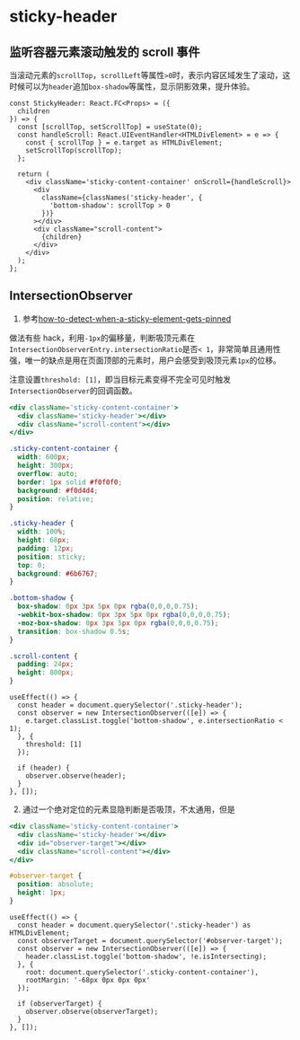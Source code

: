 # sticky-header

## 监听容器元素滚动触发的 scroll 事件

当滚动元素的`scrollTop`，`scrollLeft`等属性`>0`时，表示内容区域发生了滚动，这时候可以为`header`追加`box-shadow`等属性，显示阴影效果，提升体验。

```tsx
const StickyHeader: React.FC<Props> = ({
  children
}) => {
  const [scrollTop, setScrollTop] = useState(0);
  const handleScroll: React.UIEventHandler<HTMLDivElement> = e => {
    const { scrollTop } = e.target as HTMLDivElement;
    setScrollTop(scrollTop);
  };

  return (
    <div className='sticky-content-container' onScroll={handleScroll}>
      <div
        className={classNames('sticky-header', {
          'bottom-shadow': scrollTop > 0
        })}
      ></div>
      <div className="scroll-content">
        {children}
      </div>
    </div>
  );
};
```

## IntersectionObserver

1. 参考[how-to-detect-when-a-sticky-element-gets-pinned](https://css-tricks.com/how-to-detect-when-a-sticky-element-gets-pinned/)

做法有些 hack，利用`-1px`的偏移量，判断吸顶元素在`IntersectionObserverEntry.intersectionRatio`是否`< 1`，非常简单且通用性强，唯一的缺点是用在页面顶部的元素时，用户会感受到吸顶元素`1px`的位移。

注意设置`threshold: [1]`，即当目标元素变得不完全可见时触发`IntersectionObserver`的回调函数。

```jsx
<div className='sticky-content-container'>
  <div className='sticky-header'></div>
  <div className="scroll-content"></div>
</div>
```

```css
.sticky-content-container {
  width: 600px;
  height: 300px;
  overflow: auto;
  border: 1px solid #f0f0f0;
  background: #f0d4d4;
  position: relative;
}

.sticky-header {
  width: 100%;
  height: 68px;
  padding: 12px;
  position: sticky;
  top: 0;
  background: #6b6767;
}

.bottom-shadow {
  box-shadow: 0px 3px 5px 0px rgba(0,0,0,0.75);
  -webkit-box-shadow: 0px 3px 5px 0px rgba(0,0,0,0.75);
  -moz-box-shadow: 0px 3px 5px 0px rgba(0,0,0,0.75);
  transition: box-shadow 0.5s;
}

.scroll-content {
  padding: 24px;
  height: 800px;
}
```

```tsx
useEffect(() => {
  const header = document.querySelector('.sticky-header');
  const observer = new IntersectionObserver(([e]) => {
    e.target.classList.toggle('bottom-shadow', e.intersectionRatio < 1);
  }, {
    threshold: [1]
  });

  if (header) {
    observer.observe(header);
  }
}, []);
```
2. 通过一个绝对定位的元素显隐判断是否吸顶，不太通用，但是

```jsx
<div className='sticky-content-container'>
  <div className='sticky-header'></div>
  <div id="observer-target"></div>
  <div className="scroll-content"></div>
</div>
```

```css
#observer-target {
  position: absolute;
  height: 1px;
}
```

```tsx
useEffect(() => {
  const header = document.querySelector('.sticky-header') as HTMLDivElement;
  const observerTarget = document.querySelector('#observer-target');
  const observer = new IntersectionObserver(([e]) => {
    header.classList.toggle('bottom-shadow', !e.isIntersecting);
  }, {
    root: document.querySelector('.sticky-content-container'),
    rootMargin: '-68px 0px 0px 0px'
  });

  if (observerTarget) {
    observer.observe(observerTarget);
  }
}, []);
```
